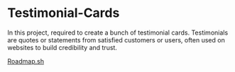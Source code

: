 # Testimonial-Cards
In this project, required to create a bunch of testimonial cards. Testimonials are quotes or statements from satisfied customers or users, often used on websites to build credibility and trust.

<a href='https://roadmap.sh/projects/testimonial-cards'>Roadmap.sh</a>

